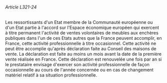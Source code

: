###### Article L321-24

Les ressortissants d'un Etat membre de la Communauté européenne ou d'un Etat partie à l'accord sur l'Espace économique européen qui exercent à titre permanent l'activité de ventes volontaires de meubles aux enchères publiques dans l'un de ces Etats autres que la France peuvent accomplir, en France, cette activité professionnelle à titre occasionnel. Cette activité ne peut être accomplie qu'après déclaration faite au Conseil des maisons de vente. La déclaration est faite au moins un mois avant la date de la première vente réalisée en France. Cette déclaration est renouvelée une fois par an si le prestataire envisage d'exercer son activité professionnelle de façon occasionnelle au cours de l'année concernée ou en cas de changement matériel relatif à sa situation professionnelle.


